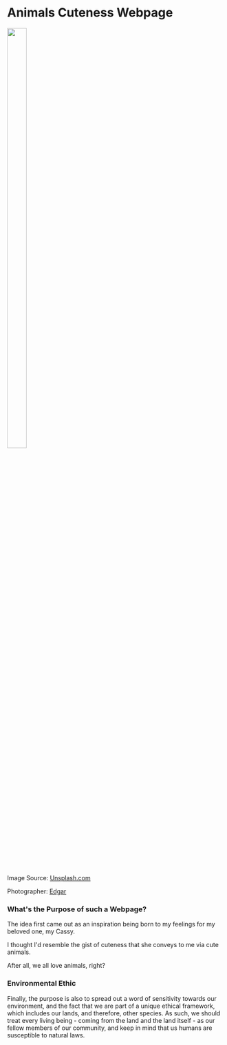 # Animals Cuteness Webpage

<img src="./images/cute-cat.avif" width="30%" height="50%"/>

<p>Image Source: <a href="https://unsplash.com/photos/brown-tabby-kitten-sitting-on-floor-nKC772R_qog">Unsplash.com</a></p>
<p>Photographer: <a href="https://unsplash.com/@e_d_g_a_r">Edgar</a></p>

<h3>What's the Purpose of such a Webpage?</h3>

<p>The idea first came out as an inspiration being born to my feelings for my beloved one, my Cassy.</p>

<p>I thought I'd resemble the gist of cuteness that she conveys to me via cute animals.</p>

<p>After all, we all love animals, right? </p>

<h3>Environmental Ethic</h3>

<p>Finally, the purpose is also to spread out a word of sensitivity towards our environment, and the fact that we are part of a unique ethical framework, which includes our lands, and therefore, other species. As such, we should treat every living being - coming from the land and the land itself - as our fellow members of our community, and keep in mind that us humans are susceptible to natural laws.</p>

